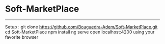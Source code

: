 # Soft-MarketPlace
_____________________________________________________________________________________
Setup :
git clone https://github.com/Bouguedra-Adem/Soft-MarketPlace.git
cd Soft-MarketPlace
npm install
ng serve
open localhost:4200 using your favorite browser
